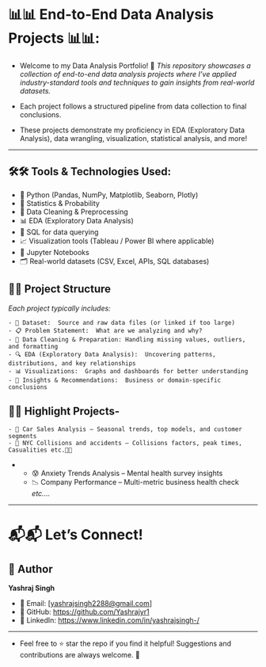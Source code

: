 # 📊📊 End-to-End Data Analysis Projects 📊📊:

- Welcome to my Data Analysis Portfolio! 🚀
  *This repository showcases a collection of end-to-end data analysis projects where I’ve applied industry-standard tools and techniques to gain insights from real-world datasets.*

- Each project follows a structured pipeline from data collection to final conclusions. 
- These projects demonstrate my proficiency in EDA (Exploratory Data Analysis), data wrangling, visualization, statistical analysis, and more!

---

## 🛠️🛠️ Tools & Technologies Used:

  - 🐍 Python (Pandas, NumPy, Matplotlib, Seaborn, Plotly)
  - 🧮 Statistics & Probability
  - 🧹 Data Cleaning & Preprocessing
  - 📊 EDA (Exploratory Data Analysis)
  - 🧾 SQL for data querying
  - 📈 Visualization tools (Tableau / Power BI where applicable)
  - 💾 Jupyter Notebooks
  - 🗂️ Real-world datasets (CSV, Excel, APIs, SQL databases)


## 📂📂 Project Structure
  *Each project typically includes:*

    - 📁 Dataset:  Source and raw data files (or linked if too large)
    - 📋 Problem Statement:  What are we analyzing and why?
    - 🧹 Data Cleaning & Preparation: Handling missing values, outliers, and formatting
    - 🔍 EDA (Exploratory Data Analysis):  Uncovering patterns, distributions, and key relationships
    - 📊 Visualizations:  Graphs and dashboards for better understanding
    - 📌 Insights & Recommendations:  Business or domain-specific conclusions

                                            
## 📌📌 Highlight Projects-
    - 🏪 Car Sales Analysis – Seasonal trends, top models, and customer segments
    - 🚗 NYC Collisions and accidents – Collisions factors, peak times, Casualities etc.🚗🚗
*
    - 😰 Anxiety Trends Analysis – Mental health survey insights
    - 📉 Company Performance – Multi-metric business health check
    *etc....*

---                                            
# 📬📬 Let’s Connect!
## 👤 Author
**Yashraj Singh**
- 📧 Email: [yashrajsingh2288@gmail.com]
- 🐙 GitHub: https://github.com/Yashrajyr1
- 💼 LinkedIn: https://www.linkedin.com/in/yashrajsingh-/

---
- Feel free to ⭐ star the repo if you find it helpful!
Suggestions and contributions are always welcome. 🙌

